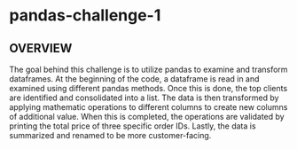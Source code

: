 # pandas-challenge-1

## OVERVIEW
The goal behind this challenge is to utilize pandas to examine and transform dataframes. At the beginning of the code, a dataframe is read in and examined using different pandas methods. Once this is done, the top clients are identified and consolidated into a list. The data is then transformed by applying mathematic operations to different columns to create new columns of additional value. When this is completed, the operations are validated by printing the total price of three specific order IDs. Lastly, the data is summarized and renamed to be more customer-facing.

